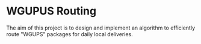 # WGUPUS Routing
The aim of this project is to design and implement an algorithm to efficiently route "WGUPS" packages for daily local deliveries.